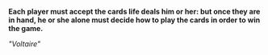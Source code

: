 **Each player must accept the cards life deals him or her: but once they are in hand, he or she alone must decide how to play the cards in order to win the game.**

*"Voltaire"*